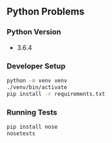 ## Python Problems

### Python Version
- 3.6.4

### Developer Setup
``` sh
python -m venv venv
./venv/bin/activate
pip install -r requirements.txt
```

### Running Tests
```sh
pip install nose
nosetests
```